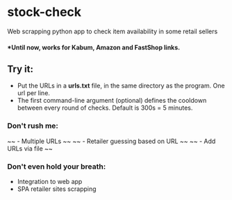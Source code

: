 # stock-check
Web scrapping python app to check item availability in some retail sellers
#### *Until now, works for Kabum, Amazon and FastShop links.

## Try it:
 - Put the URLs in a __urls.txt__ file, in the same directory as the program. One url per line.
 - The first command-line argument (optional) defines the cooldown between every round of checks. Default is 300s = 5 minutes.


### Don't rush me:
~~ - Multiple URLs ~~
~~ - Retailer guessing based on URL ~~
~~ - Add URLs via file ~~

### Don't even hold your breath:
- Integration to web app
- SPA retailer sites scrapping


